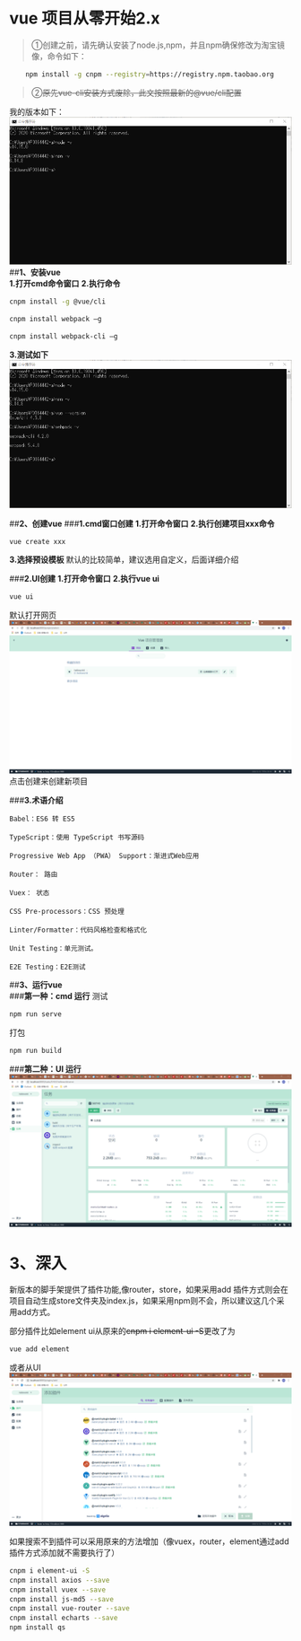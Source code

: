 # **vue 项目从零开始**2.x
> ①创建之前，请先确认安装了node.js,npm，并且npm确保修改为淘宝镜像，命令如下：

```bash
    npm install -g cnpm --registry=https://registry.npm.taobao.org
```

> ②~~原先vue-cli安装方式废除，此文按照最新的@vue/cli配置~~

我的版本如下：
 ![install vue](images/vue/1.png)
##**1、安装vue**     
**1.打开cmd命令窗口**
**2.执行命令**
```bash
cnpm install -g @vue/cli
```
```bash
cnpm install webpack –g
```
```bash
cnpm install webpack-cli –g
```
**3.测试如下**
 ![install vue](images/vue/2.png)

##**2、创建vue** 
###**1.cmd窗口创建**
**1.打开命令窗口**
**2.执行创建项目xxx命令**
```bash
vue create xxx
```
**3.选择预设模板**
默认的比较简单，建议选用自定义，后面详细介绍 

###**2.UI创建**
**1.打开命令窗口**
**2.执行vue ui**
```bash
vue ui
```
默认打开网页
 ![install vue](images/vue/3.png)
点击创建来创建新项目

###**3.术语介绍**
```
Babel：ES6 转 ES5

​TypeScript：使用 TypeScript 书写源码

​Progressive Web App （PWA） Support：渐进式Web应用

​Router： 路由

​Vuex： 状态

​CSS Pre-processors：CSS 预处理

​Linter/Formatter：代码风格检查和格式化

​Unit Testing：单元测试。

​E2E Testing：E2E测试
```
##**3、运行vue**   
###**第一种：cmd 运行**
测试
```bash
npm run serve
```
打包
```bash
npm run build
```

###**第二种：UI 运行**
 ![install vue](images/vue/4.png)


# **3、深入**
新版本的脚手架提供了插件功能,像router，store，如果采用add 插件方式则会在项目自动生成store文件夹及index.js，如果采用npm则不会，所以建议这几个采用add方式。


部分插件比如element ui从原来的~~cnpm i element-ui -S~~更改了为
```bash
vue add element
```
或者从UI
 ![install vue](images/vue/5.png)

 如果搜索不到插件可以采用原来的方法增加（像vuex，router，element通过add插件方式添加就不需要执行了）
```bash
cnpm i element-ui -S
cnpm install axios --save
cnpm install vuex --save
cnpm install js-md5 --save
cnpm install vue-router --save
cnpm install echarts --save
npm install qs
```
